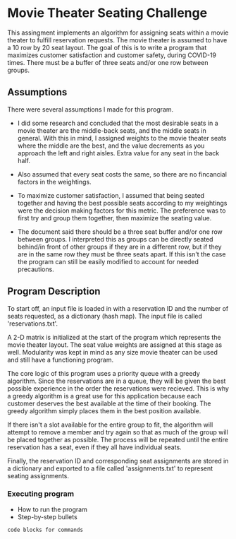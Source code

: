 # Movie Theater Seating Challenge

This assingment implements an algorithm for assigning seats within a movie theater to fulfill reservation requests. The movie theater is assumed to have a 10 row by 20 seat layout. The goal of this is to write a program that maximizes customer satisfaction and customer safety, during COVID-19 times. There must be a buffer of three seats and/or one row between groups.

## Assumptions

There were several assumptions I made for this program.

* I did some research and concluded that the most desirable seats in a movie theater are the middle-back seats, and the middle seats in general. With this in mind, I assigned weights to the movie theater seats where the middle are the best, and the value decrements as you approach the left and right aisles. Extra value for any seat in the back half.

* Also assumed that every seat costs the same, so there are no fincancial factors in the weightings.

* To maximize customer satisfaction, I assumed that being seated together and having the best possible seats according to my weightings were the decision making factors for this metric. The preference was to first try and group them together, then maximize the seating value.

* The document said there should be a three seat buffer and/or one row between groups. I interpreted this as groups can be directly seated behind/in front of other groups if they are in a different row, but if they are in the same row they must be three seats apart. If this isn't the case the program can still be easily modified to account for needed precautions.

## Program Description

To start off, an input file is loaded in with a reservation ID and the number of seats requested, as a dictionary (hash map). The input file is called 'reservations.txt'.

A 2-D matrix is initialized at the start of the program which represents the movie theater layout. The seat value weights are assigned at this stage as well. Modularity was kept in mind as any size movie theater can be used and still have a functioning program.

The core logic of this program uses a priority queue with a greedy algorithm. Since the reservations are in a queue, they will be given the best possible experience in the order the reservations were recieved. This is why a greedy algorithm is a great use for this application because each customer deserves the best available at the time of their booking. The greedy algorithm simply places them in the best position available.

If there isn't a slot available for the entire group to fit, the algorithm will attempt to remove a member and try again so that as much of the group will be placed together as possible. The process will be repeated until the entire reservation has a seat, even if they all have individual seats.

Finally, the reservation ID and corresponding seat assignments are stored in a dictionary and exported to a file called 'assignments.txt' to represent seating assignments.

### Executing program

* How to run the program
* Step-by-step bullets
```
code blocks for commands
```

